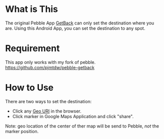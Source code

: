 What is This
=============
The original Pebble App [GetBack](https://github.com/samuelmr/pebble-getback) can only set the destination where you are.
Using this Android App, you can set the destination to any spot.

Requirement
===========
This app only works with my fork of pebble. https://github.com/pjmtdw/pebble-getback

How to Use
==========
There are two ways to set the destination:

* Click any [Geo URI](http://en.wikipedia.org/wiki/Geo_URI) in the browser.
* Click marker in Google Maps Application and click "share". 

Note: geo location of the center of ther map will be send to Pebble, *not* the marker position.
